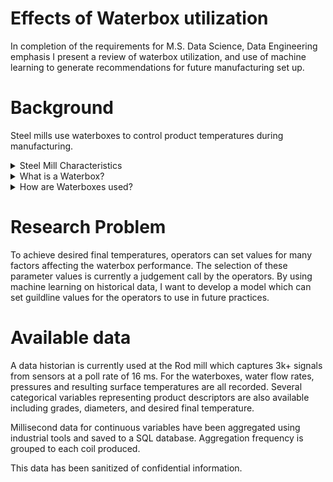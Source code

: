 # Effects of Waterbox utilization
In completion of the requirements for M.S. Data Science, Data Engineering emphasis I present a review of waterbox utilization, and use of machine learning to generate recommendations for future manufacturing set up.

# Background
Steel mills use waterboxes to control product temperatures during manufacturing.
<details><summary>Steel Mill Characteristics</summary>
I currently work at a steel mill which produces steel wire rod. The product is sold in 5000 lb packages, in a coils configuration. Rod diameters range from 7/32" to 3/4" diameter. Multiple grades (chemistries) are produced to meet a variety of end use applications. 
</details>
<details>
<summary> What is a Waterbox?</summary>
A waterbox is component used to cool wire rod during manufacture. After hot steel rod is rolled to final size, it is cooled to a target temperature to assist in meeting final mechanical properties. The rod flows through a waterbox at high speed, and is subjected to a continuous flow of water at pressure. 
</details>
<details>
<summary>How are Waterboxes used?</summary>
At the subject steel mill, there are five waterboxes which may be used in multiple configurations to achieve final temperature. There are multiple settings for each waterbox which can be adjusted to affect the product. This includes flow rates and pressures. There are three different bore diameters in the cooling nozzles which also affect the relationship between the water flow rate and pressure. For each box there are three zones which can be turned on and off, further changing the water's contact length to the product. 
</details>

# Research Problem
To achieve desired final temperatures, operators can set values for many factors affecting the waterbox performance. The selection of these parameter values is currently a judgement call by the operators. By using machine learning on historical data, I want to develop a model which can set guildline values for the operators to use in future practices. 

# Available data
A data historian is currently used at the Rod mill which captures 3k+ signals from sensors at a poll rate of 16 ms. For the waterboxes, water flow rates, pressures and resulting surface temperatures are all recorded. Several categorical variables representing product descriptors are also available including grades, diameters, and desired final temperature. 

Millisecond data for continuous variables have been aggregated using industrial tools and saved to a SQL database. Aggregation frequency is grouped to each coil produced. 

This data has been sanitized of confidential information.

# 
